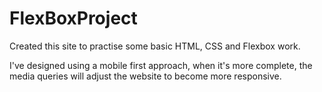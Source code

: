 # FlexBoxProject

Created this site to practise some basic HTML, CSS and Flexbox work.

I've designed using a mobile first approach, when it's more complete, the media queries will adjust the website to become more responsive.

